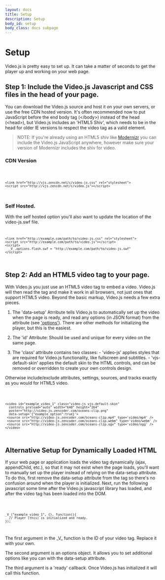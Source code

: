 ```yaml
---
layout: docs
title: Setup
description: Setup
body_id: setup
body_class: docs subpage
---
```


Setup
=====

Video.js is pretty easy to set up. It can take a matter of seconds to get the player up and working on your web page.

Step 1: Include the Video.js Javascript and CSS files in the head of your page.
------------------------------------------------------------------------------

You can download the Video.js source and host it on your own servers, or use the free CDN hosted version. It's often recommended now to put JavaScript before the end body tag (&lt;/body>) instead of the head (&lt;head>), but Video.js includes an 'HTML5 Shiv', which needs to be in the head for older IE versions to respect the video tag as a valid element. 

> NOTE: If you're already using an HTML5 shiv like [Modernizr](http://modernizr.com/) you can include the Video.js JavaScript anywhere, however make sure your version of Modernizr includes the shiv for video.

### CDN Version ###
<code type="html">

    <link href="http://vjs.zencdn.net/c/video-js.css" rel="stylesheet">
    <script src="http://vjs.zencdn.net/c/video.js"></script>

</code>

### Self Hosted. ###
With the self hosted option you'll also want to update the location of the video-js.swf file.
<code type="html">

    <link href="http://example.com/path/to/video-js.css" rel="stylesheet">
    <script src="http://example.com/path/to/video.js"></script>
    <script>
      _V_.options.flash.swf = "http://example.com/path/to/video-js.swf"
    </script>

</code>


Step 2: Add an HTML5 video tag to your page.
--------------------------------------------
With Video.js you just use an HTML5 video tag to embed a video. Video.js will then read the tag and make it work in all browsers, not just ones that support HTML5 video. Beyond the basic markup, Video.js needs a few extra pieces.

  1. The 'data-setup' Atrribute tells Video.js to automatically set up the video when the page is ready, and read any options (in JSON format) from the attribute (see ['options'](http://videojs.com/docs/options/)). There are other methods for initializing the player, but this is the easiest.

  2. The 'id' Attribute: Should be used and unique for every video on the same page.

  3. The 'class' attribute contains two classes:
    - 'video-js' applies styles that are required for Video.js functionality, like fullscreen and subtitles.
    - 'vjs-default-skin' applies the default skin to the HTML controls, and can be removed or overridden to create your own controls design.

Otherwise include/exclude attributes, settings, sources, and tracks exactly as you would for HTML5 video.

<code type="html">

    <video id="example_video_1" class="video-js vjs-default-skin"  
      controls preload="auto" width="640" height="264"  
      poster="http://video-js.zencoder.com/oceans-clip.png"  
      data-setup='{"example_option":true}'>  
     <source src="http://video-js.zencoder.com/oceans-clip.mp4" type='video/mp4' />  
     <source src="http://video-js.zencoder.com/oceans-clip.webm" type='video/webm' />  
     <source src="http://video-js.zencoder.com/oceans-clip.ogv" type='video/ogg' />  
    </video>

</code>


Alternative Setup for Dynamically Loaded HTML
---------------------------------------------
If your web page or application loads the video tag dynamically (ajax, appendChild, etc.), so that it may not exist when the page loads, you'll want to manually set up the player instead of relying on the data-setup attribute. To do this, first remove the data-setup attribute from the tag so there's no confusion around when the player is initialized. Next, run the following javascript some time after the Video.js javascript library has loaded, and after the video tag has been loaded into the DOM.

<code type="javascript">

    _V_("example_video_1", {}, function(){
      // Player (this) is initialized and ready.
    });

</code>

The first argument in the \_V_ function is the ID of your video tag. Replace it with your own.  

The second argument is an options object. It allows you to set additional options like you can with the data-setup attribute.  

The third argument is a 'ready' callback. Once Video.js has initialized it will call this function.

